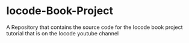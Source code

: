 # Iocode-Book-Project
A Repository that contains the source code for the Iocode book project tutorial that is on the Iocode youtube channel
